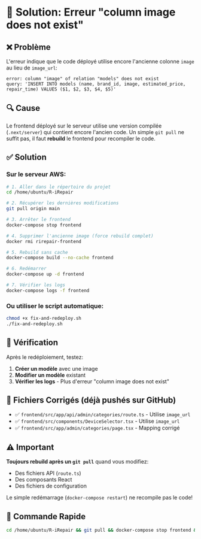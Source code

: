 # 🔧 Solution: Erreur "column image does not exist"

## ❌ Problème

L'erreur indique que le code déployé utilise encore l'ancienne colonne `image` au lieu de `image_url`:

```
error: column "image" of relation "models" does not exist
query: 'INSERT INTO models (name, brand_id, image, estimated_price, repair_time) VALUES ($1, $2, $3, $4, $5)'
```

## 🔍 Cause

Le frontend déployé sur le serveur utilise une version compilée (`.next/server`) qui contient encore l'ancien code. Un simple `git pull` ne suffit pas, il faut **rebuild** le frontend pour recompiler le code.

## ✅ Solution

### Sur le serveur AWS:

```bash
# 1. Aller dans le répertoire du projet
cd /home/ubuntu/R-iRepair

# 2. Récupérer les dernières modifications
git pull origin main

# 3. Arrêter le frontend
docker-compose stop frontend

# 4. Supprimer l'ancienne image (force rebuild complet)
docker rmi rirepair-frontend

# 5. Rebuild sans cache
docker-compose build --no-cache frontend

# 6. Redémarrer
docker-compose up -d frontend

# 7. Vérifier les logs
docker-compose logs -f frontend
```

### Ou utiliser le script automatique:

```bash
chmod +x fix-and-redeploy.sh
./fix-and-redeploy.sh
```

## 🎯 Vérification

Après le redéploiement, testez:

1. **Créer un modèle** avec une image
2. **Modifier un modèle** existant
3. **Vérifier les logs** - Plus d'erreur "column image does not exist"

## 📝 Fichiers Corrigés (déjà pushés sur GitHub)

- ✅ `frontend/src/app/api/admin/categories/route.ts` - Utilise `image_url`
- ✅ `frontend/src/components/DeviceSelector.tsx` - Utilise `image_url`
- ✅ `frontend/src/app/admin/categories/page.tsx` - Mapping corrigé

## ⚠️ Important

**Toujours rebuild après un `git pull`** quand vous modifiez:
- Des fichiers API (`route.ts`)
- Des composants React
- Des fichiers de configuration

Le simple redémarrage (`docker-compose restart`) ne recompile pas le code!

## 🚀 Commande Rapide

```bash
cd /home/ubuntu/R-iRepair && git pull && docker-compose stop frontend && docker rmi rirepair-frontend && docker-compose build --no-cache frontend && docker-compose up -d frontend
